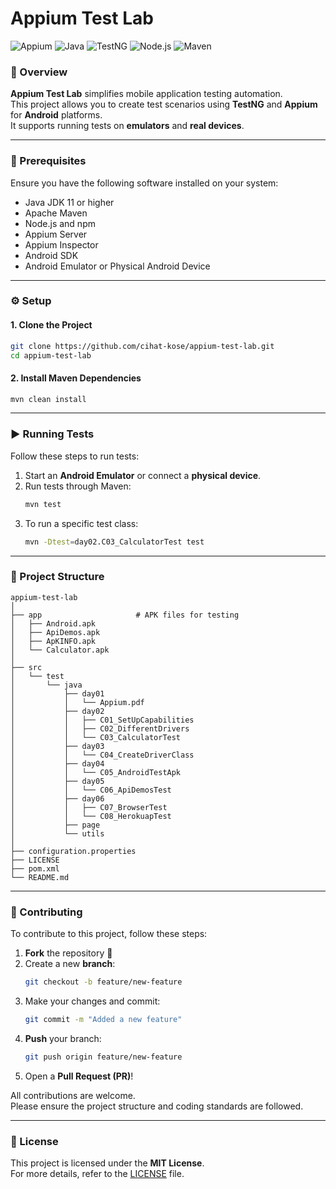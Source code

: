 
# Appium Test Lab

![Appium](https://img.shields.io/badge/Appium-6DB33F?style=for-the-badge&logo=appium&logoColor=white)
![Java](https://img.shields.io/badge/Java-ED8B00?style=for-the-badge&logo=java&logoColor=white)
![TestNG](https://img.shields.io/badge/TestNG-FF7300?style=for-the-badge&logo=testng&logoColor=white)
![Node.js](https://img.shields.io/badge/Node.js-43853D?style=for-the-badge&logo=node.js&logoColor=white)
![Maven](https://img.shields.io/badge/Maven-C71A36?style=for-the-badge&logo=apache-maven&logoColor=white)

### 🚀 Overview
**Appium Test Lab** simplifies mobile application testing automation.  
This project allows you to create test scenarios using **TestNG** and **Appium** for **Android** platforms.  
It supports running tests on **emulators** and **real devices**.

---

### 🔧 Prerequisites
Ensure you have the following software installed on your system:

- Java JDK 11 or higher  
- Apache Maven  
- Node.js and npm  
- Appium Server  
- Appium Inspector  
- Android SDK  
- Android Emulator or Physical Android Device  

---

### ⚙️ Setup
#### 1. Clone the Project
```bash
git clone https://github.com/cihat-kose/appium-test-lab.git
cd appium-test-lab
```

#### 2. Install Maven Dependencies
```bash
mvn clean install
```

---

### ▶️ Running Tests
Follow these steps to run tests:

1. Start an **Android Emulator** or connect a **physical device**.  
2. Run tests through Maven:  
   ```bash
   mvn test
   ```
3. To run a specific test class:  
   ```bash
   mvn -Dtest=day02.C03_CalculatorTest test
   ```

---

### 📁 Project Structure
```plaintext
appium-test-lab
│
├── app                     # APK files for testing
│   ├── Android.apk
│   ├── ApiDemos.apk
│   ├── ApKINFO.apk
│   └── Calculator.apk
│
├── src
│   └── test
│       └── java
│           ├── day01
│           │   └── Appium.pdf
│           ├── day02
│           │   ├── C01_SetUpCapabilities
│           │   ├── C02_DifferentDrivers
│           │   └── C03_CalculatorTest
│           ├── day03
│           │   └── C04_CreateDriverClass
│           ├── day04
│           │   └── C05_AndroidTestApk
│           ├── day05
│           │   └── C06_ApiDemosTest
│           ├── day06
│           │   ├── C07_BrowserTest
│           │   └── C08_HerokuapTest
│           ├── page
│           └── utils
│
├── configuration.properties
├── LICENSE
├── pom.xml
└── README.md
```

---

### 🤝 Contributing
To contribute to this project, follow these steps:

1. **Fork** the repository 🍴  
2. Create a new **branch**:  
   ```bash
   git checkout -b feature/new-feature
   ```  
3. Make your changes and commit:  
   ```bash
   git commit -m "Added a new feature"
   ```  
4. **Push** your branch:  
   ```bash
   git push origin feature/new-feature
   ```  
5. Open a **Pull Request (PR)**!  

All contributions are welcome.  
Please ensure the project structure and coding standards are followed.  

---

### 📜 License
This project is licensed under the **MIT License**.  
For more details, refer to the [LICENSE](LICENSE) file.

